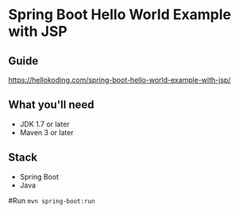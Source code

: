# Spring Boot Hello World Example with JSP

## Guide
https://hellokoding.com/spring-boot-hello-world-example-with-jsp/

## What you'll need
- JDK 1.7 or later
- Maven 3 or later

## Stack
- Spring Boot
- Java

#Run
`mvn spring-boot:run`


